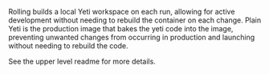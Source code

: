 Rolling builds a local Yeti workspace on each run, allowing for active development without needing to rebuild the container on each change. Plain Yeti is the production image that bakes the yeti code into the image, preventing unwanted changes from occurring in production and launching without needing to rebuild the code.

See the upper level readme for more details.